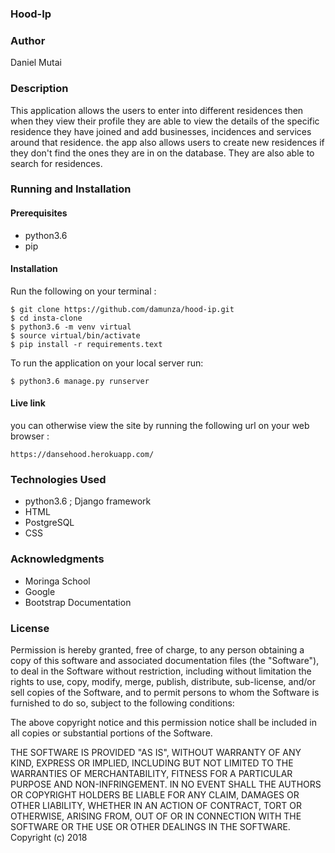 ### Hood-Ip

### Author
Daniel Mutai

### Description

This application allows the users to enter into different residences then when they view their profile they are able to view the details of the specific residence they have joined and add businesses, incidences and services around that residence. the app also allows users to create new residences if they don't find the ones they are in on the database. They are also able to search for residences.

### Running and Installation

#### Prerequisites

- python3.6
- pip

#### Installation
Run the following on your terminal :
```
$ git clone https://github.com/damunza/hood-ip.git
$ cd insta-clone
$ python3.6 -m venv virtual
$ source virtual/bin/activate
$ pip install -r requirements.text
```
To run the application on your local server run:
```
$ python3.6 manage.py runserver
```

#### Live link
 you can otherwise view the site by running the following url on your web browser :
```
https://dansehood.herokuapp.com/
```

### Technologies Used

- python3.6 ; Django framework
- HTML
- PostgreSQL
- CSS

### Acknowledgments

- Moringa School
- Google
- Bootstrap Documentation

### License

Permission is hereby granted, free of charge, to any person obtaining a copy of this software and associated documentation files (the "Software"), to deal in the Software without restriction, including without limitation the rights to use, copy, modify, merge, publish, distribute, sub-license, and/or sell copies of the Software, and to permit persons to whom the Software is furnished to do so, subject to the following conditions:

The above copyright notice and this permission notice shall be included in all copies or substantial portions of the Software.

THE SOFTWARE IS PROVIDED "AS IS", WITHOUT WARRANTY OF ANY KIND, EXPRESS OR IMPLIED, INCLUDING BUT NOT LIMITED TO THE WARRANTIES OF MERCHANTABILITY, FITNESS FOR A PARTICULAR PURPOSE AND NON-INFRINGEMENT. IN NO EVENT SHALL THE AUTHORS OR COPYRIGHT HOLDERS BE LIABLE FOR ANY CLAIM, DAMAGES OR OTHER LIABILITY, WHETHER IN AN ACTION OF CONTRACT, TORT OR OTHERWISE, ARISING FROM, OUT OF OR IN CONNECTION WITH THE SOFTWARE OR THE USE OR OTHER DEALINGS IN THE SOFTWARE. Copyright (c) 2018
